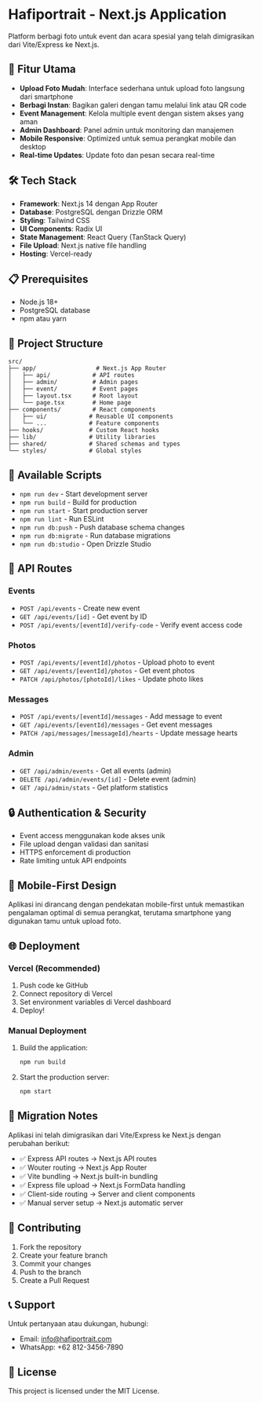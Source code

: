 # Hafiportrait - Next.js Application

Platform berbagi foto untuk event dan acara spesial yang telah dimigrasikan dari Vite/Express ke Next.js.

## 🚀 Fitur Utama

- **Upload Foto Mudah**: Interface sederhana untuk upload foto langsung dari smartphone
- **Berbagi Instan**: Bagikan galeri dengan tamu melalui link atau QR code
- **Event Management**: Kelola multiple event dengan sistem akses yang aman
- **Admin Dashboard**: Panel admin untuk monitoring dan manajemen
- **Mobile Responsive**: Optimized untuk semua perangkat mobile dan desktop
- **Real-time Updates**: Update foto dan pesan secara real-time

## 🛠️ Tech Stack

- **Framework**: Next.js 14 dengan App Router
- **Database**: PostgreSQL dengan Drizzle ORM
- **Styling**: Tailwind CSS
- **UI Components**: Radix UI
- **State Management**: React Query (TanStack Query)
- **File Upload**: Next.js native file handling
- **Hosting**: Vercel-ready

## 📋 Prerequisites

- Node.js 18+ 
- PostgreSQL database
- npm atau yarn

## 📁 Project Structure

```
src/
├── app/                 # Next.js App Router
│   ├── api/            # API routes
│   ├── admin/          # Admin pages
│   ├── event/          # Event pages
│   ├── layout.tsx      # Root layout
│   └── page.tsx        # Home page
├── components/         # React components
│   ├── ui/            # Reusable UI components
│   └── ...            # Feature components
├── hooks/             # Custom React hooks
├── lib/               # Utility libraries
├── shared/            # Shared schemas and types
└── styles/            # Global styles
```

## 🔧 Available Scripts

- `npm run dev` - Start development server
- `npm run build` - Build for production
- `npm run start` - Start production server
- `npm run lint` - Run ESLint
- `npm run db:push` - Push database schema changes
- `npm run db:migrate` - Run database migrations
- `npm run db:studio` - Open Drizzle Studio

## 📝 API Routes

### Events
- `POST /api/events` - Create new event
- `GET /api/events/[id]` - Get event by ID
- `POST /api/events/[eventId]/verify-code` - Verify event access code

### Photos
- `POST /api/events/[eventId]/photos` - Upload photo to event
- `GET /api/events/[eventId]/photos` - Get event photos
- `PATCH /api/photos/[photoId]/likes` - Update photo likes

### Messages
- `POST /api/events/[eventId]/messages` - Add message to event
- `GET /api/events/[eventId]/messages` - Get event messages
- `PATCH /api/messages/[messageId]/hearts` - Update message hearts

### Admin
- `GET /api/admin/events` - Get all events (admin)
- `DELETE /api/admin/events/[id]` - Delete event (admin)
- `GET /api/admin/stats` - Get platform statistics

## 🔒 Authentication & Security

- Event access menggunakan kode akses unik
- File upload dengan validasi dan sanitasi
- HTTPS enforcement di production
- Rate limiting untuk API endpoints

## 📱 Mobile-First Design

Aplikasi ini dirancang dengan pendekatan mobile-first untuk memastikan pengalaman optimal di semua perangkat, terutama smartphone yang digunakan tamu untuk upload foto.

## 🌐 Deployment

### Vercel (Recommended)

1. Push code ke GitHub
2. Connect repository di Vercel
3. Set environment variables di Vercel dashboard
4. Deploy!

### Manual Deployment

1. Build the application:
   ```bash
   npm run build
   ```

2. Start the production server:
   ```bash
   npm start
   ```

## 📄 Migration Notes

Aplikasi ini telah dimigrasikan dari Vite/Express ke Next.js dengan perubahan berikut:

- ✅ Express API routes → Next.js API routes
- ✅ Wouter routing → Next.js App Router  
- ✅ Vite bundling → Next.js built-in bundling
- ✅ Express file upload → Next.js FormData handling
- ✅ Client-side routing → Server and client components
- ✅ Manual server setup → Next.js automatic server

## 🤝 Contributing

1. Fork the repository
2. Create your feature branch
3. Commit your changes
4. Push to the branch
5. Create a Pull Request

## 📞 Support

Untuk pertanyaan atau dukungan, hubungi:
- Email: info@hafiportrait.com
- WhatsApp: +62 812-3456-7890

## 📄 License

This project is licensed under the MIT License. 
